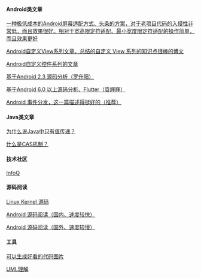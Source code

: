 #### Android类文章

[一种极低成本的Android屏幕适配方式、头条的方案，对于老项目代码的入侵性非常低，而且效果很好。相对于宽高限定符适配、最小宽度限定符适配的操作简单，而且效果更好](https://mp.weixin.qq.com/s?__biz=MzI1MzYzMjE0MQ==&mid=2247484502&idx=2&sn=a60ea223de4171dd2022bc2c71e09351&chksm=e9d0cfb4dea746a2e2c470448a85df0c0e7dd059099ca52a2fec0311d12b7279b3d6f1d137be&mpshare=1&scene=1&srcid=&sharer_sharetime=1573523075820&sharer_shareid=92acd3a2d441fa467dafe313d3f1b264&key=cc05756d3b1d1e7a7e8eb6ffe3fc67ee0153909affe24a8e4b6a31229c7f0355c35d58d03826191fc531e933cbefe974c11d8c2c27217fb3606058bdda087b8e6e103b5b001185f81339ebfd6444e2ec&ascene=1&uin=MjM2MTMyNjYzMg%3D%3D&devicetype=Windows+10&version=62070152&lang=zh_CN&pass_ticket=dp9Y8lvqygYI6UA7w%2BOadl0NrS7ggKrJEPE133CTv2D4wxi9KifTIK3bxT%2Bh1xVH)

[Android自定义View系列文章、总结的自定义 View 系列的知识点很棒的博文](https://www.gcssloop.com/customview/paint-base)

[Android自定义控件系列的文章](https://blog.csdn.net/harvic880925/article/details/50995268)

[基于Android 2.3 源码分析（罗升阳）](https://blog.csdn.net/luoshengyang/article/details/8923485)

[基于Android 6.0 以上源码分析、Flutter（袁辉辉）](http://gityuan.com/)

[Android 事件分发，这一篇描述得挺好的（推荐）](https://mp.weixin.qq.com/s?__biz=MzA5MzI3NjE2MA==&mid=2650248566&idx=1&sn=a84dfe3f3809ad16478418963064f5f1&chksm=88636419bf14ed0f863e6eb6d819045f7a7f6cb21b9ad482086cbe7b501c834de943384e0536&scene=126&sessionid=1583123184&key=26c378d410f2b0d4c1b76105a76824484e8925284a202a33412faa3d337345cbebedda088194d5449052d1236c5a5687dc20e10144021be9d10322d13245fb79696d1ddd1192c0826dec4419f8a8c1ca&ascene=1&uin=MjM2MTMyNjYzMg%3D%3D&devicetype=Windows+10&version=62080079&lang=zh_CN&exportkey=AyB9g6hXoyWG%2FQAdbJiP3fs%3D&pass_ticket=AbZd709sgywmqqEGaylB79srdn5N%2F2hkkb1xPpjRcvvrVAOn444ODVFpoq1N3OaP)

#### Java类文章

[为什么说Java中只有值传递？](https://blog.csdn.net/bjweimengshu/article/details/79799485#comments)

[什么是CAS机制？](https://blog.csdn.net/bjweimengshu/article/details/78949435)

#### 技术社区

[InfoQ](https://www.infoq.com/)



#### 源码阅读

[Linux Kernel 源码](https://git.kernel.org/pub/scm/linux/kernel/git/next/linux-next.git/tree)

[Android 源码阅读（国内、速度较快）](http://aospxref.com/)

[Android 源码阅读（国外、速度较慢）](http://androidxref.com/)

#### 工具

[可以生成好看的代码图片](https://carbon.now.sh/)

[UML理解](https://zhuanlan.zhihu.com/p/65065260)


